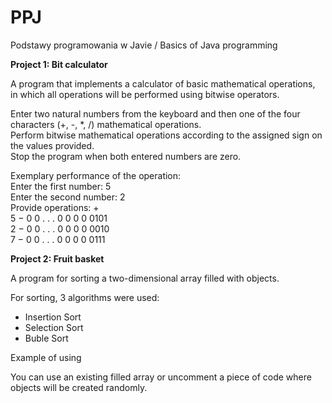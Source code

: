 # PPJ
Podstawy programowania w Javie / Basics of Java programming

**Project 1: Bit calculator**  
  
A program that implements a calculator of basic mathematical operations,  
in which all operations will be performed using bitwise operators.  
  
Enter two natural numbers from the keyboard and then one of the four characters (+, -, *, /) mathematical operations.  
Perform bitwise mathematical operations according to the assigned sign on the values provided.  
Stop the program when both entered numbers are zero.  
  
Exemplary performance of the operation:  
Enter the first number: 5  
Enter the second number: 2  
Provide operations: +  
5 − 0 0 . . . 0 0 0 0 0101  
2 − 0 0 . . . 0 0 0 0 0010  
7 − 0 0 . . . 0 0 0 0 0111   
  
**Project 2: Fruit basket**  
  
A program for sorting a two-dimensional array filled with objects.  
  
For sorting, 3 algorithms were used:  
* Insertion Sort  
* Selection Sort  
* Buble Sort  
  
Example of using

You can use an existing filled array or uncomment a piece of code where objects will be created randomly.  



